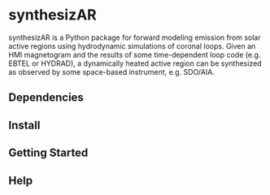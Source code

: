 # synthesizAR
synthesizAR is a Python package for forward modeling emission from solar active regions using hydrodynamic simulations of coronal loops. Given an HMI magnetogram and the results of some time-dependent loop code (e.g. EBTEL or HYDRAD), a dynamically heated active region can be synthesized as observed by some space-based instrument, e.g. SDO/AIA.

## Dependencies

## Install

## Getting Started

## Help
